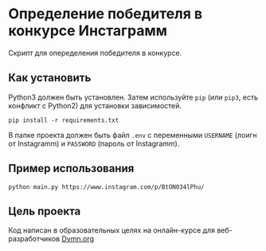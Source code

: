 # Определение победителя в конкурсе Инстаграмм

Скрипт для опеределения победителя в конкурсе.

## Как установить

Python3 должен быть установлен. Затем используйте `pip` (или `pip3`, есть конфликт с Python2) для установки зависимостей.

`pip install -r requirements.txt`

В папке проекта должен быть файл `.env` с переменными `USERNAME` (лоигн от Instagramm) и `PASSWORD` (пароль от Instagramm).



## Пример использования

`python main.py https://www.instagram.com/p/BtON034lPhu/`

## Цель проекта

Код написан в образовательных целях на онлайн-курсе для веб-разработчиков [Dvmn.org](https://dvmn.org/modules/)

